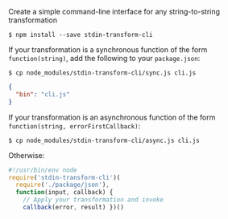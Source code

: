 Create a simple command-line interface for any string-to-string transformation

```shellsession
$ npm install --save stdin-transform-cli
```

If your transformation is a synchronous function of the form `function(string)`, add the following to your `package.json`:

```shellsession
$ cp node_modules/stdin-transform-cli/sync.js cli.js
```

```json
{
  "bin": "cli.js"
}
```

If your transformation is an asynchronous function of the form `function(string, errorFirstCallback)`:

```shellsession
$ cp node_modules/stdin-transform-cli/async.js cli.js
```

Otherwise:

```javascript
#!/usr/bin/env node
require('stdin-transform-cli')(
  require('./package/json'),
  function(input, callback) {
    // Apply your transformation and invoke
    callback(error, result) })()
```
